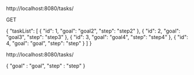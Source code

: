 http://localhost:8080/tasks/

GET

{
    "taskList": [
        {
            "id": 1,
            "goal": "goal2",
            "step": "step2"
        },
        {
            "id": 2,
            "goal": "goal3",
            "step": "step3"
        },
        {
            "id": 3,
            "goal": "goal4",
            "step": "step4"
        },
        {
            "id": 4,
            "goal": "goal",
            "step": "step"
        }
    ]
}


http://localhost:8080/tasks/

{
	"goal" : "goal",
	"step" : "step"
}
